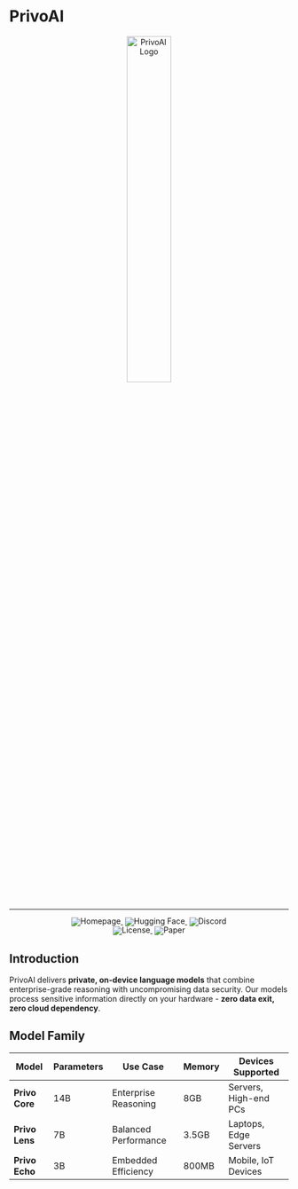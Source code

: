 # PrivoAI
<!-- markdownlint-disable first-line-h1 -->
<!-- markdownlint-disable html -->
<!-- markdownlint-disable no-duplicate-header -->
<div align="center">
  <img src="https://github.com/PrivoAI/PrivoAI/raw/main/privo.png" width="40%" alt="PrivoAI Logo" />
</div>

<hr>
<div align="center" style="line-height: 1;">
  <a href="https://privo.ai" target="_blank" style="margin: 2px;">
    <img alt="Homepage" src="https://img.shields.io/badge/🌐_Website-PrivoAI-2E5BFF?color=2E5BFF&logoColor=white" style="display: inline-block; vertical-align: middle;"/>
  </a>
  <a href="https://huggingface.co/PrivoAI" target="_blank" style="margin: 2px;">
    <img alt="Hugging Face" src="https://img.shields.io/badge/%F0%9F%A4%97%20Hugging%20Face-PrivoAI-ffc107?color=ffc107&logoColor=white" style="display: inline-block; vertical-align: middle;"/>
  </a>
  <a href="https://discord.gg/your-invite-link" target="_blank" style="margin: 2px;">
    <img alt="Discord" src="https://img.shields.io/badge/Discord-PrivoAI-7289da?logo=discord&logoColor=white&color=7289da" style="display: inline-block; vertical-align: middle;"/>
  </a>
</div>

<div align="center" style="line-height: 1;">
  <a href="https://github.com/PrivoAI/PrivoAI/blob/main/LICENSE" style="margin: 2px;">
    <img alt="License" src="https://img.shields.io/badge/License-MIT-f5de53?&color=f5de53" style="display: inline-block; vertical-align: middle;"/>
  </a>
  <a href="https://arxiv.org/abs/XXXX.XXXXX" style="margin: 2px;">
    <img alt="Paper" src="https://img.shields.io/badge/📜_Paper-Privacy First AI-4A4A4A" style="display: inline-block; vertical-align: middle;"/>
  </a>
</div>

## Introduction

PrivoAI delivers **private, on-device language models** that combine enterprise-grade reasoning with uncompromising data security. Our models process sensitive information directly on your hardware - **zero data exit, zero cloud dependency**.


## Model Family

<div align="center">

| Model          | Parameters | Use Case               | Memory  | Devices Supported      |
|----------------|------------|------------------------|---------|------------------------|
| **Privo Core** | 14B        | Enterprise Reasoning   | 8GB     | Servers, High-end PCs  |
| **Privo Lens** | 7B         | Balanced Performance   | 3.5GB   | Laptops, Edge Servers  |
| **Privo Echo** | 3B         | Embedded Efficiency    | 800MB   | Mobile, IoT Devices    |

</div>

